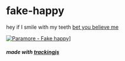 # fake-happy

hey if I smile with my teeth [bet you believe me](http://belinhacbr.xyz/fake-happy/)

[![Paramore - Fake happy](http://img.youtube.com/vi/w8vsuOXZBXc/0.jpg)](http://www.youtube.com/watch?v=w8vsuOXZBXc)]

##### made with [trackingjs](https://trackingjs.com/)
